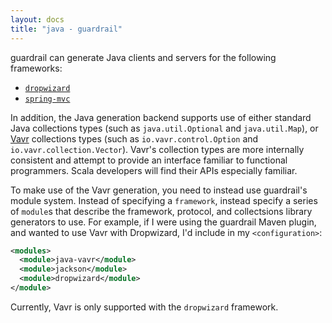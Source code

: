 ```yaml
---
layout: docs
title: "java - guardrail"
---
```


guardrail can generate Java clients and servers for the following
frameworks:

* [`dropwizard`](dropwizard/)
* [`spring-mvc`](spring-mvc/)

In addition, the Java generation backend supports use of either standard
Java collections types (such as `java.util.Optional` and
`java.util.Map`), or [Vavr](https://vavr.io/) collections types (such as
`io.vavr.control.Option` and `io.vavr.collection.Vector`).  Vavr's
collection types are more internally consistent and attempt to provide
an interface familiar to functional programmers.  Scala developers will
find their APIs especially familiar.

To make use of the Vavr generation, you need to instead use guardrail's
module system.  Instead of specifying a `framework`, instead specify a
series of `module`s that describe the framework, protocol, and
collectsions library generators to use.  For example, if I were using
the guardrail Maven plugin, and wanted to use Vavr with Dropwizard, I'd
include in my `<configuration>`:

```xml
<modules>
  <module>java-vavr</module>
  <module>jackson</module>
  <module>dropwizard</module>
</module>
```

Currently, Vavr is only supported with the `dropwizard` framework.
